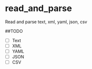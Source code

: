 # read_and_parse
Read and parse text, xml, yaml, json, csv

##TODO
- [ ] Text
- [ ] XML
- [ ] YAML
- [ ] JSON
- [ ] CSV
